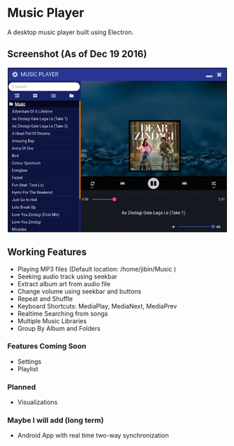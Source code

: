 # Music Player
A desktop music player built using Electron.

## Screenshot (As of Dec 19 2016)
![Screenshot](https://github.com/jazzyarchitects/electron-music-player/blob/master/images/dec26.png)

## Working Features
* Playing MP3 files (Default location: /home/jibin/Music )
* Seeking audio track using seekbar
* Extract album art from audio file
* Change volume using seekbar and buttons
* Repeat and Shuffle
* Keyboard Shortcuts: MediaPlay, MediaNext, MediaPrev
* Realtime Searching from songs
* Multiple Music Libraries
* Group By Album and Folders

### Features Coming Soon
* Settings
* Playlist

### Planned
* Visualizations

### Maybe I will add (long term)
* Android App with real time two-way synchronization
